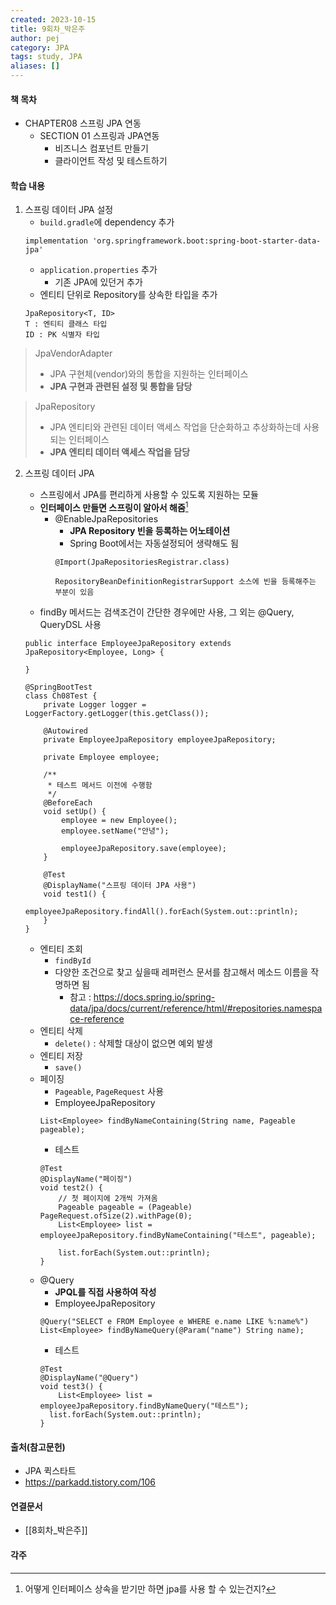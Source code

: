 ```yaml
---
created: 2023-10-15
title: 9회차_박은주
author: pej
category: JPA
tags: study, JPA
aliases: []
---
```


#### 책 목차
+  CHAPTER08 스프링 JPA 연동
	+ SECTION 01 스프링과 JPA연동
		+ 비즈니스 컴포넌트 만들기
		+ 클라이언트 작성 및 테스트하기

#### 학습 내용
1. 스프링 데이터 JPA 설정
	+ `build.gradle`에 dependency 추가
	```
	implementation 'org.springframework.boot:spring-boot-starter-data-jpa'
	```
	+ `application.properties` 추가
		+ 기존 JPA에 있던거 추가
	+ 엔티티 단위로 Repository를 상속한 타입을 추가
	```
	JpaRepository<T, ID>
	T : 엔티티 클래스 타입
	ID : PK 식별자 타입
	```

> JpaVendorAdapter
> + JPA 구현체(vendor)와의 통합을 지원하는 인터페이스
> + **JPA 구현과 관련된 설정 및 통합을 담당**

> JpaRepository
> + JPA 엔티티와 관련된 데이터 액세스 작업을 단순화하고 추상화하는데 사용되는 인터페이스
> + **JPA 엔티티 데이터 액세스 작업을 담당**

2. 스프링 데이터 JPA
	+ 스프링에서 JPA를 편리하게 사용할 수 있도록 지원하는 모듈
	+ **인터페이스 만들면 스프링이 알아서 해줌**[^1]
		+ @EnableJpaRepositories
			+ **JPA Repository 빈을 등록하는 어노테이션**
			+ Spring Boot에서는 자동설정되어 생략해도 됨
			```
			@Import(JpaRepositoriesRegistrar.class)
			
			RepositoryBeanDefinitionRegistrarSupport 소스에 빈을 등록해주는 부분이 있음
			```
	+ findBy 메서드는 검색조건이 간단한 경우에만 사용, 그 외는 @Query, QueryDSL 사용
	```
	public interface EmployeeJpaRepository extends JpaRepository<Employee, Long> {  
	  
	}
	```
	```
	@SpringBootTest  
	class Ch08Test {  
	    private Logger logger = LoggerFactory.getLogger(this.getClass());  
	  
	    @Autowired  
	    private EmployeeJpaRepository employeeJpaRepository;  
	  
	    private Employee employee;  
	  
	    /**  
	     * 테스트 메서드 이전에 수행함  
	     */  
	    @BeforeEach  
	    void setUp() {  
	        employee = new Employee();  
	        employee.setName("안녕");  
	  
	        employeeJpaRepository.save(employee);  
	    }  
	  
	    @Test  
	    @DisplayName("스프링 데이터 JPA 사용")  
	    void test1() {  
	        employeeJpaRepository.findAll().forEach(System.out::println);  
	    }  
	}
	```

	+ 엔티티 조회
		+ `findById`
		+ 다양한 조건으로 찾고 싶을때 레퍼런스 문서를 참고해서 메소드 이름을 작명하면 됨
			+ 참고 : https://docs.spring.io/spring-data/jpa/docs/current/reference/html/#repositories.namespace-reference
	+ 엔티티 삭제
		+ `delete()` : 삭제할 대상이 없으면 예외 발생
	+ 엔티티 저장
		+ `save()`
	+ 페이징
		+ `Pageable`, `PageRequest` 사용
		+ EmployeeJpaRepository
		```
	    List<Employee> findByNameContaining(String name, Pageable pageable);
		```
		+ 테스트
		```
		@Test
		@DisplayName("페이징")
		void test2() {
		    // 첫 페이지에 2개씩 가져옴
		    Pageable pageable = (Pageable) PageRequest.ofSize(2).withPage(0);
			List<Employee> list =     employeeJpaRepository.findByNameContaining("테스트", pageable);
		
		    list.forEach(System.out::println);
		}
		```
	+ @Query
		+ **JPQL를 직접 사용하여 작성**
		+ EmployeeJpaRepository
		```
		@Query("SELECT e FROM Employee e WHERE e.name LIKE %:name%")  
		List<Employee> findByNameQuery(@Param("name") String name);
		```
		+ 테스트
		```
		@Test  
		@DisplayName("@Query")  
		void test3() {  
		    List<Employee> list = employeeJpaRepository.findByNameQuery("테스트");  
		  list.forEach(System.out::println);  
		}
		```
#### 출처(참고문헌)
+ JPA 퀵스타트
+ https://parkadd.tistory.com/106

#### 연결문서
+ [[8회차_박은주]]

#### 각주
[^1]: 어떻게 인터페이스 상속을 받기만 하면 jpa를 사용 할 수 있는건지?